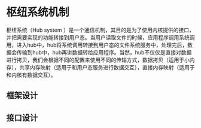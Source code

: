 # 枢纽系统机制

枢纽系统（Hub system ）是一个通信机制，其目的是为了使用内核提供的接口，并把需要实现的功能转接到用户态。当用户读取文件的时候，应用程序调用系统调用，进入hub中，hub将系统调用转接到用户态的文件系统服务中，处理完后，数据会传输到hub中，hub再讲数据转给应用程序。当然，hub不仅仅是直接对数据进行拷贝，我们会根据不同的配置来使用不同的传输方式，数据拷贝（适用于小内存），共享内存映射（适用于和用户态服务进行数据交互），直接内存映射（适用于和内核有数据交互）。

## 框架设计

## 接口设计
